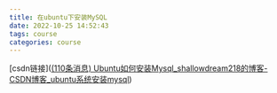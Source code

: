```yaml
---
title: 在ubuntu下安装MySQL
date: 2022-10-25 14:52:43
tags: course
categories: course
---
```


[csdn链接]([(110条消息) Ubuntu如何安装Mysql_shallowdream218的博客-CSDN博客_ubuntu系统安装mysql](https://blog.csdn.net/weixin_44430893/article/details/119296615?ops_request_misc=&request_id=&biz_id=102&utm_term=乌班图安装mysql&utm_medium=distribute.pc_search_result.none-task-blog-2~all~sobaiduweb~default-0-119296615.nonecase&spm=1018.2226.3001.4187))
